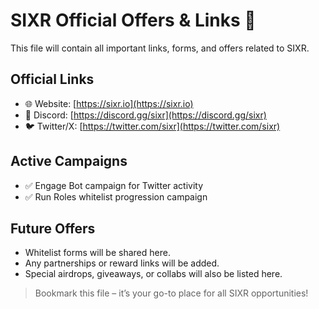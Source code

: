 # SIXR Official Offers & Links 🔗

This file will contain all important links, forms, and offers related to SIXR.  

## Official Links
- 🌐 Website: [https://sixr.io](https://sixr.io)  
- 💬 Discord: [https://discord.gg/sixr](https://discord.gg/sixr)  
- 🐦 Twitter/X: [https://twitter.com/sixr](https://twitter.com/sixr)  

## Active Campaigns
- ✅ Engage Bot campaign for Twitter activity  
- ✅ Run Roles whitelist progression campaign  

## Future Offers
- Whitelist forms will be shared here.  
- Any partnerships or reward links will be added.  
- Special airdrops, giveaways, or collabs will also be listed here.  

> Bookmark this file – it’s your go-to place for all SIXR opportunities!
